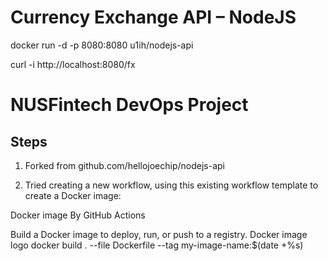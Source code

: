 # Currency Exchange API – NodeJS

docker run -d -p 8080:8080 u1ih/nodejs-api

curl -i http://localhost:8080/fx





# NUSFintech DevOps Project

## Steps
1) Forked from github.com/hellojoechip/nodejs-api 

2) Tried creating a new workflow, using this existing workflow template to create a Docker image:

Docker image
By GitHub Actions

Build a Docker image to deploy, run, or push to a registry.
Docker image logo
docker build . --file Dockerfile --tag my-image-name:$(date +%s)
